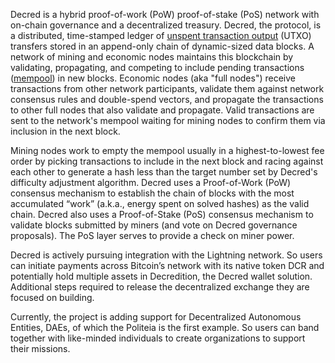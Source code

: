 Decred is a hybrid proof-of-work (PoW) proof-of-stake (PoS) network with on-chain governance and a decentralized treasury. Decred, the protocol, is a distributed, time-stamped ledger of [unspent transaction output](https://messari.io/article/utxo) (UTXO) transfers stored in an append-only chain of dynamic-sized data blocks. A network of mining and economic nodes maintains this blockchain by validating, propagating, and competing to include pending transactions ([mempool](https://messari.io/article/mempool)) in new blocks. Economic nodes (aka "full nodes") receive transactions from other network participants, validate them against network consensus rules and double-spend vectors, and propagate the transactions to other full nodes that also validate and propagate. Valid transactions are sent to the network's mempool waiting for mining nodes to confirm them via inclusion in the next block.

Mining nodes work to empty the mempool usually in a highest-to-lowest fee order by picking transactions to include in the next block and racing against each other to generate a hash less than the target number set by Decred's difficulty adjustment algorithm. Decred uses a Proof-of-Work (PoW) consensus mechanism to establish the chain of blocks with the most accumulated “work” (a.k.a., energy spent on solved hashes) as the valid chain. Decred also uses a Proof-of-Stake (PoS) consensus mechanism to validate blocks submitted by miners (and vote on Decred governance proposals). The PoS layer serves to provide a check on miner power.

Decred is actively pursuing integration with the Lightning network. So users can initiate payments across Bitcoin’s network with its native token DCR and potentially hold multiple assets in Decredition, the Decred wallet solution. Additional steps required to release the decentralized exchange they are focused on building.

Currently, the project is adding support for Decentralized Autonomous Entities, DAEs, of which the Politeia is the first example. So users can band together with like-minded individuals to create organizations to support their missions.
